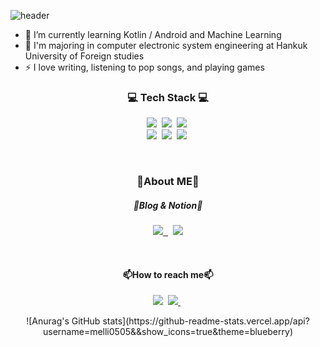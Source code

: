 ![header](https://capsule-render.vercel.app/api?type=waving&color=gradient&height=300&section=header&text=KangDain&fontSize=90)

- 🌱 I’m currently learning Kotlin / Android and Machine Learning
- 📖 I'm majoring in computer electronic system engineering at Hankuk University of Foreign studies
- ⚡ I love writing, listening to pop songs, and playing games

<h3 align="center">💻 Tech Stack 💻</h3>
<p align="center">
  <img src="https://img.shields.io/badge/Python-3766AB?style=for-the-badge&logo=Python&logoColor=white"/></a>&nbsp   
  <img src="https://img.shields.io/badge/Java-007396?style=for-the-badge&logo=Java&logoColor=white"/></a>&nbsp 
  <img src="https://img.shields.io/badge/C++-00599C?style=for-the-badge&logo=Cpp&logoColor=white"/></a>&nbsp 
  <br/>
  <img src="https://img.shields.io/badge/React-232023?style=for-the-badge&logo=react&logoColor=white"/></a>&nbsp 
  <img src="https://img.shields.io/badge/TensorFlow-FF6F00?style=for-the-badge&logo=Tensorflow&logoColor=white"/></a>&nbsp 
  <img src="https://img.shields.io/badge/Keras-D00000?style=for-the-badge&logo=Keras&logoColor=white"/></a>&nbsp 
</p>

<br>

<h3 align="center">🌙About ME🌙</h3>

<p align="center">
  <h5 align="center">📖Blog & Notion📖</h4>
  <p align="center">
    <a href="https://dnai-deny.tistory.com">
      <img src="https://img.shields.io/badge/Dnai's Blog-FF9A00?style=for-the-badge&logo=Bloglovin&logoColor=white"/>&nbsp 
    </a>&nbsp 
    <a href="https://dnaideny.notion.site/Dnai-Dain-8e8eb20d1e1344faaf38a4104d95c056">
      <img src="https://img.shields.io/badge/Notion-000000?style=for-the-badge&logo=Notion&logoColor=white"/>
    </a>
  </p>&nbsp 
  <br>
  <h4 align="center">📫How to reach me📫</h4>
  <p align="center">
    <img src="https://img.shields.io/badge/dmelli0505@gmail.com-EA4335?style=for-the-badge&logo=Gmail&logoColor=white"></img></a>&nbsp
    <a href="https://www.instagram.com/dnai_ianb/">
      <img src="https://img.shields.io/badge/Instagram-E4405F?style=for-the-badge&logo=Instagram&logoColor=white"/>
    </a>&nbsp 
  </p>
</p>

<p align="center">
  ![Anurag's GitHub stats](https://github-readme-stats.vercel.app/api?username=melli0505&&show_icons=true&theme=blueberry)
</p>





<!--
**melli0505/melli0505** is a ✨ _special_ ✨ repository because its `README.md` (this file) appears on your GitHub profile.

Here are some ideas to get you started:

- 🔭 I’m currently working on ...
- 👯 I’m looking to collaborate on ...
- 🤔 I’m looking for help with ...
- 💬 Ask me about ...
- 📫 How to reach me: 
- 😄 Pronouns: ...
- ⚡ Fun fact: ...
-->
